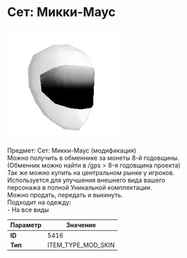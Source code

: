 # Сет: Микки-Маус

![Item Image](../img/5416.webp?raw=true)

Предмет: Сет: Микки-Маус (модификация)<br>Можно получить в обменнике за монеты 8-й годовщины.<br>(Обменник можно найти в /gps > 8-я годовщина проекта)<br>Так же можно купить на центральном рынке у игроков.<br>Используется для улучшения внешнего вида вашего<br>персонажа в полной Уникальной комплектации.<br>Можно продать, передать и выкинуть.<br>Подходит на одежду: <br>- На все виды<br>


| Параметр | Значение |
|----------|----------|
| **ID** | 5416 |
| **Тип** | ITEM_TYPE_MOD_SKIN |

